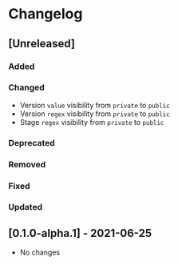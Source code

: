 # Changelog

## [Unreleased]

### Added

### Changed
- Version `value` visibility from `private` to `public`
- Version `regex` visibility from `private` to `public`
- Stage `regex` visibility from `private` to `public`

### Deprecated

### Removed

### Fixed

### Updated

## [0.1.0-alpha.1] - 2021-06-25
- No changes
